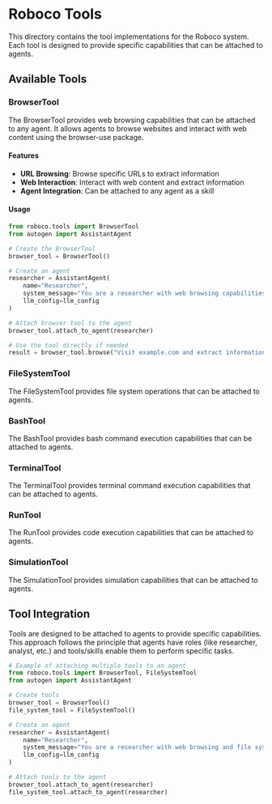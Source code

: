 # Roboco Tools

This directory contains the tool implementations for the Roboco system. Each tool is designed to provide specific capabilities that can be attached to agents.

## Available Tools

### BrowserTool

The BrowserTool provides web browsing capabilities that can be attached to any agent. It allows agents to browse websites and interact with web content using the browser-use package.

#### Features

- **URL Browsing**: Browse specific URLs to extract information
- **Web Interaction**: Interact with web content and extract information
- **Agent Integration**: Can be attached to any agent as a skill

#### Usage

```python
from roboco.tools import BrowserTool
from autogen import AssistantAgent

# Create the BrowserTool
browser_tool = BrowserTool()

# Create an agent
researcher = AssistantAgent(
    name="Researcher",
    system_message="You are a researcher with web browsing capabilities.",
    llm_config=llm_config
)

# Attach browser tool to the agent
browser_tool.attach_to_agent(researcher)

# Use the tool directly if needed
result = browser_tool.browse("Visit example.com and extract information about their latest product")
```

### FileSystemTool

The FileSystemTool provides file system operations that can be attached to agents.

### BashTool

The BashTool provides bash command execution capabilities that can be attached to agents.

### TerminalTool

The TerminalTool provides terminal command execution capabilities that can be attached to agents.

### RunTool

The RunTool provides code execution capabilities that can be attached to agents.

### SimulationTool

The SimulationTool provides simulation capabilities that can be attached to agents.

## Tool Integration

Tools are designed to be attached to agents to provide specific capabilities. This approach follows the principle that agents have roles (like researcher, analyst, etc.) and tools/skills enable them to perform specific tasks.

```python
# Example of attaching multiple tools to an agent
from roboco.tools import BrowserTool, FileSystemTool
from autogen import AssistantAgent

# Create tools
browser_tool = BrowserTool()
file_system_tool = FileSystemTool()

# Create an agent
researcher = AssistantAgent(
    name="Researcher",
    system_message="You are a researcher with web browsing and file system capabilities.",
    llm_config=llm_config
)

# Attach tools to the agent
browser_tool.attach_to_agent(researcher)
file_system_tool.attach_to_agent(researcher)
```
